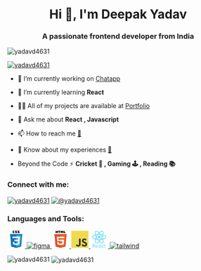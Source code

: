 <h1 align="center">Hi 👋, I'm Deepak Yadav</h1>
<h3 align="center">A passionate frontend developer from India</h3>

<p align="left"> <img src="https://komarev.com/ghpvc/?username=yadavd4631&label=Profile%20views&color=0e75b6&style=flat" alt="yadavd4631" /> </p>

<p align="left"> <a href="https://twitter.com/yadavd4631" target="blank"><img src="https://img.shields.io/twitter/follow/yadavd4631?logo=twitter&style=for-the-badge" alt="yadavd4631" /></a> </p>

- 🔭 I’m currently working on [Chatapp](https://github.com/yadavd4631/Chatapp)

- 🌱 I’m currently learning **React**

- 👨‍💻 All of my projects are available at [Portfolio](https://portfolio-deepaky.vercel.app/)
- 💬 Ask me about **React , Javascript**

- 📫 How to reach me [📧](yadavd4631@gmail.com)

- 📄 Know about my experiences [📜](https://shorturl.at/AjuKX)

- Beyond the Code ⚡ **Cricket 🏏 , Gaming 🕹️ , Reading 📚**

<h3 align="left">Connect with me:</h3>
<p align="left">
<a href="https://twitter.com/yadavd4631" target="blank"><img align="center" src="https://raw.githubusercontent.com/rahuldkjain/github-profile-readme-generator/master/src/images/icons/Social/twitter.svg" alt="yadavd4631" height="30" width="40" /></a>
<a href="https://linkedin.com/in/@yadavd4631" target="blank"><img align="center" src="https://raw.githubusercontent.com/rahuldkjain/github-profile-readme-generator/master/src/images/icons/Social/linked-in-alt.svg" alt="@yadavd4631" height="30" width="40" /></a>
</p>

<h3 align="left">Languages and Tools:</h3>
<p align="left"> <a href="https://www.w3schools.com/css/" target="_blank" rel="noreferrer"> <img src="https://raw.githubusercontent.com/devicons/devicon/master/icons/css3/css3-original-wordmark.svg" alt="css3" width="40" height="40"/> </a> <a href="https://www.figma.com/" target="_blank" rel="noreferrer"> <img src="https://www.vectorlogo.zone/logos/figma/figma-icon.svg" alt="figma" width="40" height="40"/> </a> <a href="https://www.w3.org/html/" target="_blank" rel="noreferrer"> <img src="https://raw.githubusercontent.com/devicons/devicon/master/icons/html5/html5-original-wordmark.svg" alt="html5" width="40" height="40"/> </a> <a href="https://developer.mozilla.org/en-US/docs/Web/JavaScript" target="_blank" rel="noreferrer"> <img src="https://raw.githubusercontent.com/devicons/devicon/master/icons/javascript/javascript-original.svg" alt="javascript" width="40" height="40"/> </a> <a href="https://reactjs.org/" target="_blank" rel="noreferrer"> <img src="https://raw.githubusercontent.com/devicons/devicon/master/icons/react/react-original-wordmark.svg" alt="react" width="40" height="40"/> </a> <a href="https://tailwindcss.com/" target="_blank" rel="noreferrer"> <img src="https://www.vectorlogo.zone/logos/tailwindcss/tailwindcss-icon.svg" alt="tailwind" width="40" height="40"/> </a> </p>

<p><img align="left" src="https://github-readme-stats.vercel.app/api/top-langs?username=yadavd4631&show_icons=true&locale=en&layout=compact" alt="yadavd4631" /></p>

<p>&nbsp;<img align="center" src="https://github-readme-stats.vercel.app/api?username=yadavd4631&show_icons=true&locale=en" alt="yadavd4631" /></p>


<!--
**yadavd4631/yadavd4631** is a ✨ _special_ ✨ repository because its `README.md` (this file) appears on your GitHub profile.

Here are some ideas to get you started:

- 🔭 I’m currently working on ...
- 🌱 I’m currently learning ...
- 👯 I’m looking to collaborate on ...
- 🤔 I’m looking for help with ...
- 💬 Ask me about ...
- 📫 How to reach me: ...
- 😄 Pronouns: ...
- ⚡ Fun fact: ...
-->
